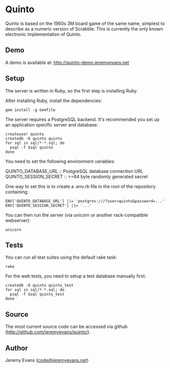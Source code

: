 # Quinto

Quinto is based on the 1960s 3M board game of the same name, simplest to
describe as a numeric version of Scrabble.  This is currently the only
known electronic implementation of Quinto.

## Demo

A demo is available at: http://quinto-demo.jeremyevans.net

## Setup

The server is written in Ruby, so the first step is installing Ruby.

After installing Ruby, install the dependencies:

    gem install -g Gemfile

The server requires a PostgreSQL backend. It's recommended you set up an
application specific server and database:

    createuser quinto
    createdb -O quinto quinto
    for sql in sql/*-*.sql; do
      psql -f $sql quinto
    done

You need to set the following environment variables:

QUINTO\_DATABASE\_URL :: PostgreSQL database connection URL
QUINTO\_SESSION\_SECRET :: >=64 byte randomly generated secret

One way to set this is to create a .env.rb file in the root of the repository
containing:

    ENV['QUINTO_DATABASE_URL'] ||= 'postgres:///?user=quinto&password=...'
    ENV['QUINTO_SESSION_SECRET'] ||= '...'

You can then run the server (via unicorn or another rack-compatible webserver):

    unicorn

## Tests

You can run all test suites using the default rake task:

    rake

For the web tests, you need to setup a test database manually first:

    createdb -O quinto quinto_test
    for sql in sql/*-*.sql; do
      psql -f $sql quinto_test
    done

## Source

The most current source code can be accessed via github
(http://github.com/jeremyevans/quinto/).

## Author

Jeremy Evans (code@jeremyevans.net)
